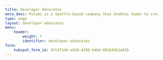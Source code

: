```yaml
---
title: Developer Advocates
meta_desc: Pulumi is a Seattle-based company that enables teams to create, deploy, and manage modern cloud applications and infrastructure.
type: page
layout: developer-advocates
menu:
    header:
        weight: 7
        identifier: developer-advocates
form:
    hubspot_form_id: 87c6f1d4-a928-4298-b4b4-89164561e01b
---
```

